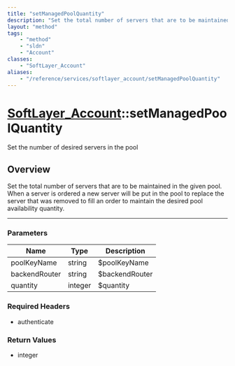 ```yaml
---
title: "setManagedPoolQuantity"
description: "Set the total number of servers that are to be maintained in the given pool. When a server is ordered a new server will... "
layout: "method"
tags:
    - "method"
    - "sldn"
    - "Account"
classes:
    - "SoftLayer_Account"
aliases:
    - "/reference/services/softlayer_account/setManagedPoolQuantity"
---
```

# [SoftLayer_Account](/reference/services/SoftLayer_Account)::setManagedPoolQuantity

Set the number of desired servers in the pool


## Overview 
Set the total number of servers that are to be maintained in the given pool. When a server is ordered a new server will be put in the pool to replace the server that was removed to fill an order to maintain the desired pool availability quantity. 

-----

### Parameters 
|Name | Type | Description |
| --- | --- | --- |
|poolKeyName| string| $poolKeyName|
|backendRouter| string| $backendRouter|
|quantity| integer| $quantity|


### Required Headers
* authenticate


### Return Values
* integer




